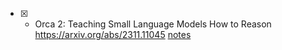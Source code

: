 * [x] - Orca 2: Teaching Small Language Models How to Reason https://arxiv.org/abs/2311.11045 [notes](notes/orca_2.md)
